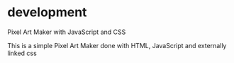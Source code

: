 # development
Pixel Art Maker with JavaScript and CSS

This is a simple Pixel Art Maker done with HTML, JavaScript and externally linked css 
